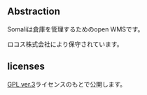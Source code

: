 ## Abstraction

Somaliは倉庫を管理するためのopen WMSです。

ロコス株式会社により保守されています。


## licenses
[GPL ver.3](http://www.gnu.org/licenses/gpl-3.0.html)ライセンスのもとで公開します。
